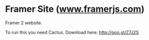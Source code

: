 Framer Site (www.framerjs.com)
==========

Framer 2 website.

To run this you need Cactus. Download here: http://goo.gl/Z7J2S
